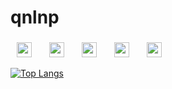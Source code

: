 
<h1 align="left">qnlnp</h1>

<h3></h3>
<div>
<img src="https://img.shields.io/badge/php-777BB4?style=flat-square&logo=PHP&logoColor=white" style="height : 24px; margin-left : 10px; margin-right : 10px;"/></a>&nbsp;
<img src="https://img.shields.io/badge/MySQL-4479A1?style=flat-square&logo=MySQL&logoColor=white" style="height : 24px; margin-left : 10px; margin-right : 10px;"/></a>&nbsp;
<img src="https://img.shields.io/badge/HTML5-E34F26?style=flat-square&logo=HTML5&logoColor=white" style="height : 24px; margin-left : 10px; margin-right : 10px;"/></a>&nbsp;
<img src="https://img.shields.io/badge/CSS3-1572B6?style=flat-square&logo=CSS3&logoColor=white" style="height : 24px; margin-left : 10px; margin-right : 10px;"/></a>&nbsp;
<img src="https://img.shields.io/badge/JavaScript-F7DF1E?style=flat-square&logo=JavaScript&logoColor=white" style="height : 24px; margin-left : 10px; margin-right : 10px;"/></a>&nbsp;
</div>

[![Top Langs](https://github-readme-stats.vercel.app/api/top-langs/?username=qnlnp)](https://github.com/qnlnp/qnlnp)


<h3></h3>

<!--
<img src="https://img.shields.io/badge/표현하고자 하는 말-색상?style=flat-square&logo=simpleicons에서 지칭하는 아이콘명&logoColor=아이콘색상" style="height : auto; margin-left : 10px; margin-right : 10px;"/>
-->


<!--
**qnlnp/qnlnp** is a ✨ _special_ ✨ repository because its `README.md` (this file) appears on your GitHub profile.

Here are some ideas to get you started:

- 🔭 I’m currently working on ...
- 🌱 I’m currently learning ...
- 👯 I’m looking to collaborate on ...
- 🤔 I’m looking for help with ...
- 💬 Ask me about ...
- 📫 How to reach me: ...
- 😄 Pronouns: ...
- ⚡ Fun fact: ...
-->
